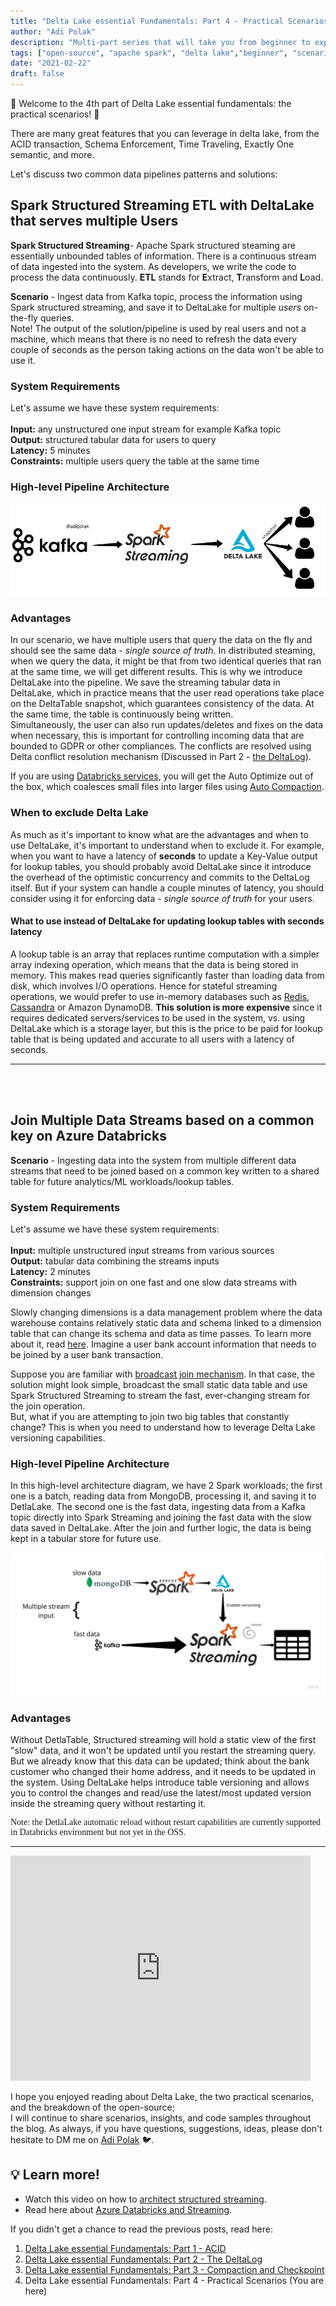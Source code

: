 ```yaml
---
title: "Delta Lake essential Fundamentals: Part 4 - Practical Scenarios"
author: "Adi Polak"
description: "Multi-part series that will take you from beginner to expert in Delta Lake"
tags: ["open-source", "apache spark", "delta lake","beginner", "scenarios"]
date: "2021-02-22"
draft: false
---
```



🎉 Welcome to the 4th part of Delta Lake essential fundamentals: the practical scenarios! 🎉


There are many great features that you can leverage in delta lake, from the ACID transaction, Schema Enforcement, Time Traveling, Exactly One semantic, and more.

Let's discuss two common data pipelines patterns and solutions:

## Spark Structured Streaming ETL with DeltaLake that serves multiple Users

**Spark Structured Streaming**-
Apache Spark structured steaming are essentially unbounded tables of information. There is a continuous stream of data ingested into the system. As developers, we write the code to process the data continuously.
**ETL** stands for **E**xtract, **T**ransform and **L**oad.

**Scenario** - Ingest data from Kafka topic, process the information using Spark structured streaming, and save it to DeltaLake for multiple *users* on-the-fly queries. <br>
Note! The output of the solution/pipeline is used by real users and not a machine, which means that there is no need to refresh the data every couple of seconds as the person taking actions on the data won't be able to use it.

### System Requirements
Let's assume we have these system requirements: <br><br>
**Input:** any unstructured one input stream for example Kafka topic <br>
**Output:** structured tabular data for users to query <br>
**Latency:** 5 minutes <br>
**Constraints:** multiple users query the table at the same time


### High-level Pipeline Architecture
<img class="responsive" src="/images/Detla/kafka-spark-streaming-delta-scenario.png" alt="drawing">


### Advantages
In our scenario, we have multiple users that query the data on the fly and should see the same data - *single source of truth*. In distributed steaming, when we query the data, it might be that from two identical queries that ran at the same time, we will get different results. This is why we introduce DeltaLake into the pipeline. We save the streaming tabular data in DeltaLake, which in practice means that the user read operations take place on the DeltaTable snapshot, which guarantees consistency of the data. At the same time, the table is continuously being written.<br>
Simultaneously, the user can also run updates/deletes and fixes on the data when necessary, this is important for controlling incoming data that are bounded to GDPR or other compliances. The conflicts are resolved using Delta conflict resolution mechanism (Discussed in Part 2 - [the DeltaLog](https://blog.adipolak.com/post/delta-lake-essential-fundamentals-the-deltalog/)).

If you are using [Databricks services](https://docs.microsoft.com/en-us/azure/databricks/delta/?WT.mc_id=delta-13569-adpolak), you will get the Auto Optimize out of the box, which coalesces small files into larger files using [Auto Compaction](https://docs.microsoft.com/en-us/azure/databricks/delta/optimizations/auto-optimize?WT.mc_id=delta-13569-adpolak).


### When to exclude Delta Lake
As much as it's important to know what are the advantages and when to use DeltaLake, it's important to understand when to exclude it. For example, when you want to have a latency of **seconds** to update a Key-Value output for lookup tables, you should probably avoid DeltaLake since it introduce the overhead of the optimistic concurrency and commits to the DeltaLog itself. But if your system can handle a couple minutes of latency, you should consider using it for enforcing data - *single source of truth* for your users.

#### What to use instead of DeltaLake for updating lookup tables with seconds latency
A lookup table is an array that replaces runtime computation with a simpler array indexing operation, which means that the data is being stored in memory. This makes read queries significantly faster than loading data from disk, which involves I/O operations. Hence for stateful streaming operations, we would prefer to use in-memory databases such as [Redis](https://docs.microsoft.com/en-us/azure/azure-cache-for-redis/cache-overview?WT.mc_id=delta-13569-adpolak), [Cassandra](https://docs.microsoft.com/en-us/azure/cosmos-db/cassandra-introduction?WT.mc_id=delta-13569-adpolak) or Amazon DynamoDB.
**This solution is more expensive** since it requires dedicated servers/services to be used in the system, vs. using DeltaLake which is a storage layer, but this is the price to be paid for lookup table that is being updated and accurate to all users with a latency of seconds.


<!-- <highlight>
<p style="font-family:verdana;" >Note: the DetlaLake merge capabilities are currently supported in Databricks environment but not yet in the OSS.
</p>
</highlight> -->


--------------------------------------------------------------

<br> <br>

## Join Multiple Data Streams based on a common key on Azure Databricks

**Scenario** -  Ingesting data into the system from multiple different data streams that need to be joined based on a common key written to a shared table for future analytics/ML workloads/lookup tables.

### System Requirements
Let's assume we have these system requirements: <br><br>
**Input:** multiple unstructured input streams from various sources <br>
**Output:** tabular data combining the streams inputs <br>
**Latency:** 2 minutes <br>
**Constraints:** support join on one fast and one slow data streams with dimension changes

Slowly changing dimensions is a data management problem where the data warehouse contains relatively static data and schema linked to a dimension table that can change its schema and data as time passes. To learn more about it, read [here](https://en.wikipedia.org/wiki/Slowly_changing_dimension). Imagine a user bank account information that needs to be joined by a user bank transaction.

Suppose you are familiar with [broadcast join mechanism](https://docs.microsoft.com/en-us/azure/databricks/kb/sql/bchashjoin-exceeds-bcjointhreshold-oom?WT.mc_id=delta-13569-adpolak). In that case, the solution might look simple, broadcast the small static data table and use Spark Structured Streaming to stream the fast, ever-changing stream for the join operation.<br>
But, what if you are attempting to join two big tables that constantly change? This is when you need to understand how to leverage Delta Lake versioning capabilities.


### High-level Pipeline Architecture
In this high-level architecture diagram, we have 2 Spark workloads; the first one is a batch, reading data from MongoDB, processing it, and saving it to DetlaLake. The second one is the fast data, ingesting data from a Kafka topic directly into Spark Streaming and joining the fast data with the slow data saved in DeltaLake. After the join and further logic, the data is being kept in a tabular store for future use.

<img class="responsive" src="/images/Detla/azure-databricks-streaming-with-deltalake.jpg" alt="drawing">


### Advantages
Without DetlaTable, Structured streaming will hold a static view of the first "slow" data, and it won't be updated until you restart the streaming query. But we already know that this data can be updated; think about the bank customer who changed their home address, and it needs to be updated in the system.
Using DeltaLake helps introduce table versioning and allows you to control the changes and read/use the latest/most updated version inside the streaming query without restarting it.

<highlight>
<p style="font-family:verdana;" > Note: the DetlaLake automatic reload without restart capabilities are currently supported in Databricks environment but not yet in the OSS.
</p>
</highlight>

-------------------------

<iframe src="https://giphy.com/embed/Ec5RkrmARxPmTuXgrZ" width="480" height="360" frameBorder="0" class="responsive" allowFullScreen></iframe>


I hope you enjoyed reading about Delta Lake, the two practical scenarios, and the breakdown of the open-source;  <br>
I will continue to share scenarios, insights, and code samples throughout the blog. As always, if you have questions, suggestions, ideas, please don't hesitate to DM me on [Adi Polak](https://twitter.com/intent/follow?original_referer=http%3A%2F%2Flocalhost%3A1313%2F&ref_src=twsrc%5Etfw&region=follow_link&screen_name=AdiPolak&tw_p=followbutton) 🐦.


## 💡 Learn more!

- Watch this video on how to [architect structured streaming](https://www.youtube.com/watch?v=eOhAzjf__iQ).
- Read here about [Azure Databricks and Streaming](https://docs.microsoft.com/en-us/azure/databricks/getting-started/spark/streaming?WT.mc_id=delta-13569-adpolak).



If you didn't get a chance to read the previous posts, read here: <br>

1. [Delta Lake essential Fundamentals: Part 1 - ACID](https://blog.adipolak.com/post/delta-lake-essential-fundamentals/)
2. [Delta Lake essential Fundamentals: Part 2 - The DeltaLog](https://blog.adipolak.com/post/delta-lake-essential-fundamentals-the-deltalog/)
3. [Delta Lake essential Fundamentals: Part 3 - Compaction and Checkpoint](https://blog.adipolak.com/post/delta-lake-essential-fundamentals-part-3/)
4. Delta Lake essential Fundamentals: Part 4 - Practical Scenarios (You are here)


